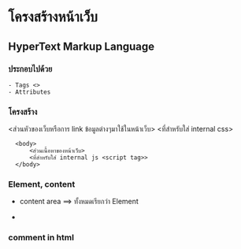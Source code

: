# <HTML> โครงสร้างหน้าเว็บ

## HyperText Markup Language

### ประกอบไปด้วย 
    - Tags <>
    - Attributes

### โครงสร้าง
  <html>
      <head>
          <ส่วนหัวของเว็บหรือการ link ข้อมูลต่างๆมาใช้ในหน้าเว็บ>
          <ที่สำหรับใส่ internal css>
      </head>

      <body>
          <ส่วนเนื้อหาของหน้าเว็บ>
          <ที่สำหรับใส่ internal js <script tag>>
      </body>

  </html>

### Element, content
  - <tag> content area </tag> ==> ทั้งหมดเรียกว่า Element

  - <tag attribute="value"></tag>

### comment in html
  <!-- comment here -->